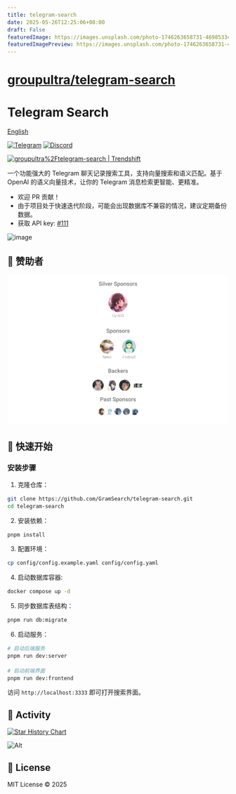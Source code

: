 ```yaml
---
title: telegram-search
date: 2025-05-26T12:25:06+08:00
draft: False
featuredImage: https://images.unsplash.com/photo-1746263658731-469853340643?ixid=M3w0NjAwMjJ8MHwxfHJhbmRvbXx8fHx8fHx8fDE3NDgyMzM0NzN8&ixlib=rb-4.1.0
featuredImagePreview: https://images.unsplash.com/photo-1746263658731-469853340643?ixid=M3w0NjAwMjJ8MHwxfHJhbmRvbXx8fHx8fHx8fDE3NDgyMzM0NzN8&ixlib=rb-4.1.0
---
```


# [groupultra/telegram-search](https://github.com/groupultra/telegram-search)

# Telegram Search

[English](./README_EN.md)

[![Telegram](https://img.shields.io/badge/Telegram-2CA5E0?style=for-the-badge&logo=telegram&logoColor=white)](https://t.me/+Gs3SH2qAPeFhYmU9)
[![Discord](https://dcbadge.limes.pink/api/server/NzYsmJSgCT)](https://discord.gg/NzYsmJSgCT)

<a href="https://trendshift.io/repositories/13868" target="_blank"><img src="https://trendshift.io/api/badge/repositories/13868" alt="groupultra%2Ftelegram-search | Trendshift" style="width: 250px; height: 55px;" width="250" height="55"/></a>

一个功能强大的 Telegram 聊天记录搜索工具，支持向量搜索和语义匹配。基于 OpenAI 的语义向量技术，让你的 Telegram 消息检索更智能、更精准。

- 欢迎 PR 贡献！
- 由于项目处于快速迭代阶段，可能会出现数据库不兼容的情况，建议定期备份数据。
- 获取 API key: [#111](https://github.com/GramSearch/telegram-search/issues/111)

![image](https://github.com/user-attachments/assets/0fa3ba2f-9a3d-4530-9ecd-3336a0f952ad)

## 💖 赞助者

![Sponsors](https://github.com/luoling8192/luoling8192/raw/master/sponsorkit/sponsors.svg)

## 🚀 快速开始

### 安装步骤

1. 克隆仓库：

```bash
git clone https://github.com/GramSearch/telegram-search.git
cd telegram-search
```

2. 安装依赖：

```bash
pnpm install
```

3. 配置环境：

```bash
cp config/config.example.yaml config/config.yaml
```

4. 启动数据库容器:

```bash
docker compose up -d
```

5. 同步数据库表结构：

```bash
pnpm run db:migrate
```

6. 启动服务：

```bash
# 启动后端服务
pnpm run dev:server

# 启动前端界面
pnpm run dev:frontend
```

访问 `http://localhost:3333` 即可打开搜索界面。

## 🚀 Activity

[![Star History Chart](https://api.star-history.com/svg?repos=luoling8192/telegram-search&type=Date)](https://star-history.com/#luoling8192/telegram-search&Date)

![Alt](https://repobeats.axiom.co/api/embed/c0fe5f057a33ce830a632c6ae421433f50e9083f.svg "Repobeats analytics image")

## 📝 License

MIT License © 2025
